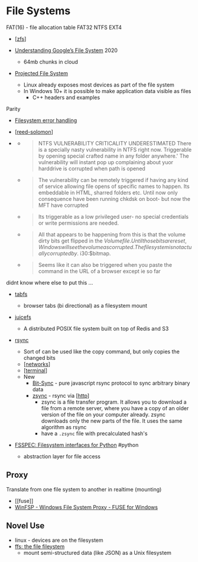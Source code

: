 File Systems
============

FAT(16) - file allocation table
FAT32
NTFS
EXT4
* [[zfs]]

* [Understanding Google’s File System](https://www.micahlerner.com/2020/03/22/understanding-googles-file-system.html) 2020
  * 64mb chunks in cloud

* [Projected File System](https://scorpiosoftware.net/2024/02/20/projected-file-system/)
  * Linux already exposes most devices as part of the file system
  * In Windows 10+ it is possible to make application data visible as files
    * C++ headers and examples

Parity

* [Filesystem error handling](https://danluu.com/filesystem-errors/)

* [[reed-solomon]]

* [](https://twitter.com/jonasLyk/status/1347900440000811010)
    * > NTFS VULNERABILITY CRITICALITY UNDERESTIMATED
      > There is a specially nasty vulnerability in NTFS right now.
      > Triggerable by opening special crafted name in any folder anywhere.'
      > The vulnerability will instant pop up complaining about yuor harddrive is corrupted when path is opened
    * > The vulnerability can be remotely triggered if having any kind of service allowing file opens of specific names to happen.
      > Its embeddable in HTML, sharred folders etc. 
      >Until now only consequence have been running chkdsk on boot- but now the MFT have corrupted
    * > Its triggerable as a low privileged user- no special credentials or write permissions are needed.
    * > All that appears to be happening from this is that the volume dirty bits get flipped in the $Volume file.  Until those bits are reset, Windows will see the volume as corrupted.  The file system is not actually corrupted by .\:$i30:$bitmap.
    * > Seems like it can also be triggered when you paste the command in the URL of a browser except ie so far

didnt know where else to put this ...
* [tabfs](https://omar.website/tabfs/)
    * browser tabs (bi directional) as a filesystem mount
* [juicefs](https://github.com/juicedata/juicefs)
    * A distributed POSIX file system built on top of Redis and S3


* [rsync](https://en.wikipedia.org/wiki/Rsync)
  * Sort of can be used like the copy command, but only copies the changed bits
  * [[networks]]
  * [[terminal]]
  * New
    * [Bit-Sync](https://github.com/claytongulick/bit-sync) - pure javascript rsync protocol to sync arbitrary binary data
    * [zsync](http://zsync.moria.org.uk/) - rsync via [[http]]
      * zsync is a file transfer program. It allows you to download a file from a remote server, where you have a copy of an older version of the file on your computer already. zsync downloads only the new parts of the file. It uses the same algorithm as rsync
      * have a `.zsync` file with precalculated hash's


* [FSSPEC: Filesystem interfaces for Python](https://filesystem-spec.readthedocs.io/en/latest/index.html) #python
  * abstraction layer for file access

Proxy
-----

Translate from one file system to another in realtime (mounting)

* [[fuse]]
* [WinFSP - Windows File System Proxy - FUSE for Windows ](https://github.com/winfsp/winfsp)


Novel Use
---------

* linux - devices are on the filesystem
* [ffs: the file fileystem](https://mgree.github.io/ffs/)
  * mount semi-structured data (like JSON) as a Unix filesystem

[//begin]: # "Autogenerated link references for markdown compatibility"
[zfs]: zfs.md "zfs"
[reed-solomon]: reed-solomon.md "reed solomon"
[networks]: networks.md "Networks"
[terminal]: terminal.md "Terminal"
[http]: http.md "HTTP"
[//end]: # "Autogenerated link references"
